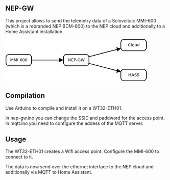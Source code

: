 NEP-GW
------

This project allows to send the telemetry data of a Solovoltaic MMI-600 (which is a rebranded NEP BDM-600) to the NEP cloud and additionally to a Home Assistant installation.

![overview](docs/overview.png "Overview of data flow")

Compilation
-----------

Use Arduino to compile and install it on a WT32-ETH01.

In nep-gw.ino you can change the SSID and paddword for the access point.
In mqtt.ino you need to configure the addess of the MQTT server.

Usage
-----

The WT32-ETH01 creates a Wifi access point. Configure the MMI-600 to connect to it.

The data is now send over the ethernet interface to the NEP cloud and additionally via MQTT to Home Assistant.

